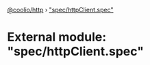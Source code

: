 [@coolio/http](../README.md) › ["spec/httpClient.spec"](_spec_httpclient_spec_.md)

# External module: "spec/httpClient.spec"


